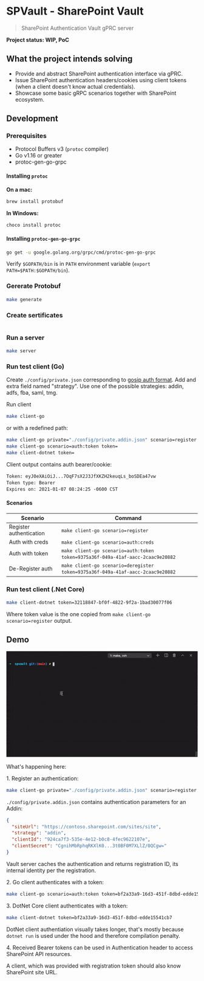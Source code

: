 # SPVault - SharePoint Vault

> SharePoint Authentication Vault gPRC server

__Project status: WIP, PoC__

## What the project intends solving

- Provide and abstract SharePoint authentication interface via gPRC.
- Issue SharePoint authentication headers/cookies using client tokens (when a client doesn't know actual credentials).
- Showcase some basic gRPC scenarios together with SharePoint ecosystem.

## Development

### Prerequisites

- Protocol Buffers v3 (`protoc` compiler)
- Go v1.16 or greater
- protoc-gen-go-grpc

#### Installing `protoc`

**On a mac:**

```bash
brew install protobuf
```

**In Windows:**

```bash
choco install protoc
```

#### Installing `protoc-gen-go-grpc`

```bash
go get -u google.golang.org/grpc/cmd/protoc-gen-go-grpc
```

Verify `$GOPATH/bin` is in `PATH` environment variable (`export PATH=$PATH:$GOPATH/bin`).

### Gererate Protobuf

```bash
make generate
```

### Create sertificates

```bash

```

### Run a server

```bash
make server
```

### Run test client (Go)

Create `./config/private.json` corresponding to [gosip auth format](https://go.spflow.com/auth/overview). Add and extra field named "strategy". Use one of the possible strategies: addin, adfs, fba, saml, tmg.

Run client

```bash
make client-go
```

or with a redefined path:

```bash
make client-go private="./config/private.addin.json" scenario=register
make client-go scenario=auth:token token=
make client-dotnet token=
```

Client output contains auth bearer/cookie:

```txt
Token: eyJ0eXAiOiJ...7OqF7sX2J3JfXKZH2keuqLs_boSDEa47vw
Token type: Bearer
Expires on: 2021-01-07 08:24:25 -0600 CST
```

#### Scenarios

Scenario | Command
---------|--------
Register authentication | ```make client-go scenario=register```
Auth with creds         | ```make client-go scenario=auth:creds```
Auth with token         | ```make client-go scenario=auth:token token=9375a36f-049a-41af-aacc-2caac9e20882```
De-Register auth        | ```make client-go scenario=deregister token=9375a36f-049a-41af-aacc-2caac9e20882```

### Run test client (.Net Core)

```bash
make client-dotnet token=32118847-bf0f-4822-9f2a-1bad30077f06
```

Where token value is the one copied from `make client-go scenario=register` output.

## Demo

![Demo](./assets/demo.gif)

What's happening here:

1\. Register an authentication:

```bash
make client-go private="./config/private.addin.json" scenario=register
```

`./config/private.addin.json` contains authentication parameters for an Addin:

```json
{
  "siteUrl": "https://contoso.sharepoint.com/sites/site",
  "strategy": "addin",
  "clientId": "924ca7f3-535e-4e12-b0c8-4fec9622107e",
  "clientSecret": "CgnihMbRphqRKXlK0...3t0BF0M7XLlZ/0QCgw="
}
```

Vault server caches the authentication and returns registration ID, its internal identity per the registration.

2\. Go client authenticates with a token:

```bash
make client-go scenario=auth:token token=bf2a33a9-16d3-451f-8dbd-edde15541cb7
```

3\. DotNet Core client authenticates with a token:

```bash
make client-dotnet token=bf2a33a9-16d3-451f-8dbd-edde15541cb7
```

DotNet client authentiation visually takes longer, that's mostly because `dotnet run` is used under the hood and therefore compilation penalty.

4\. Received Bearer tokens can be used in Authentication header to access SharePoint API resources.

A client, which was provided with registration token should also know SharePoint site URL.